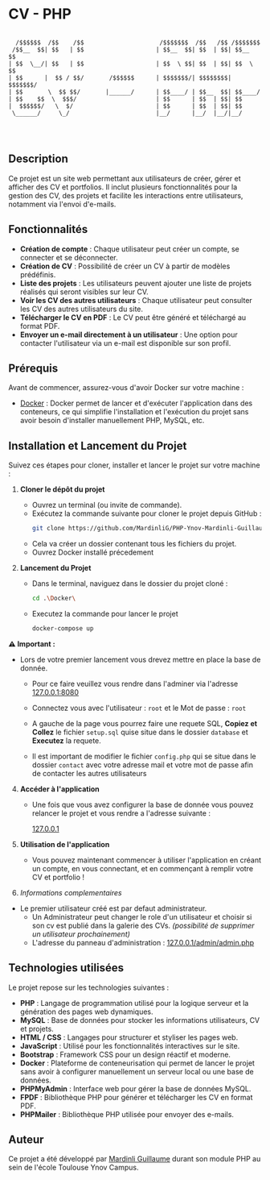 # CV - PHP
```
  
  /$$$$$$  /$$    /$$                     /$$$$$$$  /$$   /$$ /$$$$$$$       
 /$$__  $$| $$   | $$                    | $$__  $$| $$  | $$| $$__  $$      
| $$  \__/| $$   | $$                    | $$  \ $$| $$  | $$| $$  \ $$      
| $$      |  $$ / $$/       /$$$$$$      | $$$$$$$/| $$$$$$$$| $$$$$$$/      
| $$       \  $$ $$/       |______/      | $$____/ | $$__  $$| $$____/       
| $$    $$  \  $$$/                      | $$      | $$  | $$| $$            
|  $$$$$$/   \  $/                       | $$      | $$  | $$| $$            
 \______/     \_/                        |__/      |__/  |__/|__/            
                                                                             
                                                                             
                                                                             

```

## Description

Ce projet est un site web permettant aux utilisateurs de créer, gérer et afficher des CV et portfolios. Il inclut plusieurs fonctionnalités pour la gestion des CV, des projets et facilite les interactions entre utilisateurs, notamment via l'envoi d'e-mails.

## Fonctionnalités

- **Création de compte** : Chaque utilisateur peut créer un compte, se connecter et se déconnecter.
- **Création de CV** : Possibilité de créer un CV à partir de modèles prédéfinis.
- **Liste des projets** : Les utilisateurs peuvent ajouter une liste de projets réalisés qui seront visibles sur leur CV.
- **Voir les CV des autres utilisateurs** : Chaque utilisateur peut consulter les CV des autres utilisateurs du site.
- **Télécharger le CV en PDF** : Le CV peut être généré et téléchargé au format PDF.
- **Envoyer un e-mail directement à un utilisateur** : Une option pour contacter l'utilisateur via un e-mail est disponible sur son profil.

## Prérequis

Avant de commencer, assurez-vous d'avoir Docker sur votre machine :

- [Docker](https://www.docker.com/get-started) : Docker permet de lancer et d'exécuter l'application dans des conteneurs, ce qui simplifie l'installation et l'exécution du projet sans avoir besoin d'installer manuellement PHP, MySQL, etc.

## Installation et Lancement du Projet

Suivez ces étapes pour cloner, installer et lancer le projet sur votre machine :

1. **Cloner le dépôt du projet**
    - Ouvrez un terminal (ou invite de commande).
    - Exécutez la commande suivante pour cloner le projet depuis GitHub :
      ```bash
      git clone https://github.com/MardinliG/PHP-Ynov-Mardinli-Guillaume.git
      ```
    - Cela va créer un dossier  contenant tous les fichiers du projet.
    - Ouvrez Docker installé précedement

2. **Lancement du Projet**
    - Dans le terminal, naviguez dans le dossier du projet cloné :
      ```bash
      cd .\Docker\
      ```
    - Executez la commande pour lancer le projet
      ```bash
      docker-compose up 
      ```

  **⚠️ Important :**

  - Lors de votre premier lancement vous drevez mettre en place la base de donnée. 
  
    - Pour ce faire veuillez vous rendre dans l'adminer via l'adresse [127.0.0.1:8080](http://127.0.0.1:8080)
    - Connectez vous avec l'utilisateur : `root` et le Mot de passe : `root`
    - A gauche de la page vous pourrez faire une requete SQL, **Copiez et Collez** le fichier `setup.sql` quise situe dans le dossier `database` et **Executez** la requete.

    - Il est important de modifier le fichier `config.php` qui se situe dans le dossier `contact` avec votre adresse mail et votre mot de passe afin de contacter les autres utilisateurs

4. **Accéder à l'application**
    - Une fois que vous avez configurer la base de donnée vous pouvez relancer le projet et vous rendre a l'adresse suivante : 
    
      [127.0.0.1](http://127.0.0.1)

5. **Utilisation de l'application**
    - Vous pouvez maintenant commencer à utiliser l'application en créant un compte, en vous connectant, et en commençant à remplir votre CV et portfolio !

6. *Informations complementaires*
  - Le premier utilisateur créé est par defaut administrateur.
    - Un Administrateur peut changer le role d'un utilisateur et choisir si son cv est publié dans la galerie des CVs. *(possibilité de supprimer un utilisateur prochainement)*
    - L'adresse du panneau d'administration :
    [127.0.0.1/admin/admin.php](http://127.0.0.1/admin/admin.php) 

## Technologies utilisées

Le projet repose sur les technologies suivantes :

- **PHP** : Langage de programmation utilisé pour la logique serveur et la génération des pages web dynamiques.
- **MySQL** : Base de données pour stocker les informations utilisateurs, CV et projets.
- **HTML / CSS** : Langages pour structurer et styliser les pages web.
- **JavaScript** : Utilisé pour les fonctionnalités interactives sur le site.
- **Bootstrap**  : Framework CSS pour un design réactif et moderne.
- **Docker** : Plateforme de conteneurisation qui permet de lancer le projet sans avoir à configurer manuellement un serveur local ou une base de données.
- **PHPMyAdmin** : Interface web pour gérer la base de données MySQL.
- **FPDF** : Bibliothèque PHP pour générer et télécharger les CV en format PDF.
- **PHPMailer** : Bibliothèque PHP utilisée pour envoyer des e-mails.

## Auteur

Ce projet a été développé par [Mardinli Guillaume](https://github.com/MardinliG) durant son module PHP au sein de l'école Toulouse Ynov Campus.